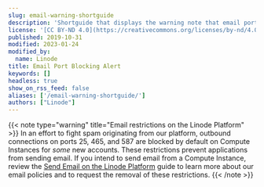 ```yaml
---
slug: email-warning-shortguide
description: 'Shortguide that displays the warning note that email ports are blocked on all new Compute Instances by default.'
license: '[CC BY-ND 4.0](https://creativecommons.org/licenses/by-nd/4.0)'
published: 2019-10-31
modified: 2023-01-24
modified_by:
  name: Linode
title: Email Port Blocking Alert
keywords: []
headless: true
show_on_rss_feed: false
aliases: ['/email-warning-shortguide/']
authors: ["Linode"]
---
```


{{< note type="warning" title="Email restrictions on the Linode Platform" >}}
In an effort to fight spam originating from our platform, outbound connections on ports 25, 465, and 587 are blocked by default on Compute Instances for *some* new accounts. These restrictions prevent applications from sending email. If you intend to send email from a Compute Instance, review the [Send Email on the Linode Platform](/docs/products/platform/get-started/guides/send-email/) guide to learn more about our email policies and to request the removal of these restrictions.
{{< /note >}}